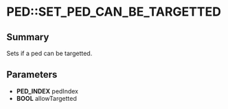 # PED::SET_PED_CAN_BE_TARGETTED

## Summary
Sets if a ped can be targetted.

## Parameters
* **PED_INDEX** pedIndex
* **BOOL** allowTargetted
